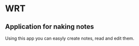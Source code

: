 # WRT
## Application for naking notes

Using this app you can easyly create notes, read and edit them.
